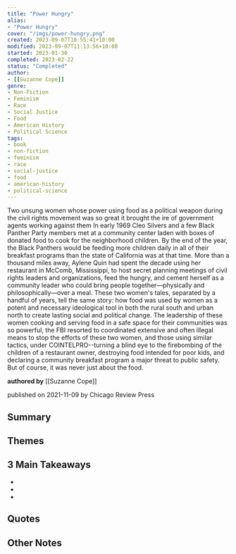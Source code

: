 ```yaml
---
title: "Power Hungry"
alias:
- "Power Hungry"
cover: "/imgs/power-hungry.png"
created: 2023-09-07T10:55:41+10:00
modified: 2023-09-07T11:13:56+10:00
started: 2023-01-30
completed: 2023-02-22
status: "Completed"
author:
- [[Suzanne Cope]]
genre:
- Non-Fiction
- Feminism
- Race
- Social Justice
- Food
- American History
- Political Science
tags:
- book
- non-fiction
- feminism
- race
- social-justice
- food
- american-history
- political-science
---
```


Two unsung women whose power using food as a political weapon during the civil rights movement was so great it brought the ire of government agents working against them In early 1969 Cleo Silvers and a few Black Panther Party members met at a community center laden with boxes of donated food to cook for the neighborhood children. By the end of the year, the Black Panthers would be feeding more children daily in all of their breakfast programs than the state of California was at that time. More than a thousand miles away, Aylene Quin had spent the decade using her restaurant in McComb, Mississippi, to host secret planning meetings of civil rights leaders and organizations, feed the hungry, and cement herself as a community leader who could bring people together—physically and philosophically—over a meal. These two women's tales, separated by a handful of years, tell the same story: how food was used by women as a potent and necessary ideological tool in both the rural south and urban north to create lasting social and political change. The leadership of these women cooking and serving food in a safe space for their communities was so powerful, the FBI resorted to coordinated extensive and often illegal means to stop the efforts of these two women, and those using similar tactics, under COINTELPRO--turning a blind eye to the firebombing of the children of a restaurant owner, destroying food intended for poor kids, and declaring a community breakfast program a major threat to public safety. But of course, it was never just about the food.

**authored by** [[Suzanne Cope]]

published on 2021-11-09 by Chicago Review Press

## Summary


## Themes


## 3 Main Takeaways
- 
- 
- 

## Quotes


## Other Notes
